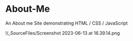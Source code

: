 # About-Me

An About me Site demonstrating HTML / CSS / JavaScript

!/_SourceFiles/Screenshot 2023-06-13 at 16.39.14.png